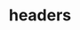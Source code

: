 ---
title: headers
description: Add custom HTTP headers to your Next.js app.
source: app/api-reference/config/next-config-js/headers
---